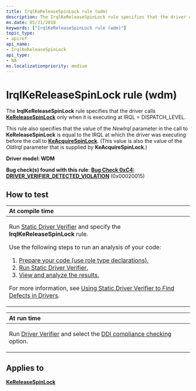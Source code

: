 ```yaml
---
title: IrqlKeReleaseSpinLock rule (wdm)
description: The IrqlKeReleaseSpinLock rule specifies that the driver calls KeReleaseSpinLock only when it is executing at IRQL�  DISPATCH\_LEVEL.
ms.date: 05/21/2018
keywords: ["IrqlKeReleaseSpinLock rule (wdm)"]
topic_type:
- apiref
api_name:
- IrqlKeReleaseSpinLock
api_type:
- NA
ms.localizationpriority: medium
---
```


# IrqlKeReleaseSpinLock rule (wdm)


The **IrqlKeReleaseSpinLock** rule specifies that the driver calls [**KeReleaseSpinLock**](/windows-hardware/drivers/ddi/wdm/nf-wdm-kereleasespinlock) only when it is executing at IRQL = DISPATCH\_LEVEL.

This rule also specifies that the value of the *NewIrql* parameter in the call to **KeReleaseSpinLock** is equal to the IRQL at which the driver was executing before the call to [**KeAcquireSpinLock**](/windows-hardware/drivers/ddi/wdm/nf-wdm-keacquirespinlock). (This value is also the value of the *OldIrql* parameter that is supplied by **KeAcquireSpinLock**.)

**Driver model: WDM**

**Bug check(s) found with this rule**: [**Bug Check 0xC4: DRIVER\_VERIFIER\_DETECTED\_VIOLATION**](../debugger/bug-check-0xc4--driver-verifier-detected-violation.md) (0x00020015)


## How to test

<table>
<colgroup>
<col width="100%" />
</colgroup>
<thead>
<tr class="header">
<th align="left">At compile time</th>
</tr>
</thead>
<tbody>
<tr class="odd">
<td align="left"><p>Run <a href="/windows-hardware/drivers/devtest/static-driver-verifier" data-raw-source="[Static Driver Verifier](./static-driver-verifier.md)">Static Driver Verifier</a> and specify the <strong>IrqlKeReleaseSpinLock</strong> rule.</p>
Use the following steps to run an analysis of your code:
<ol>
<li><a href="/windows-hardware/drivers/devtest/using-static-driver-verifier-to-find-defects-in-drivers#preparing-your-source-code" data-raw-source="[Prepare your code (use role type declarations).](./using-static-driver-verifier-to-find-defects-in-drivers.md#preparing-your-source-code)">Prepare your code (use role type declarations).</a></li>
<li><a href="/windows-hardware/drivers/devtest/using-static-driver-verifier-to-find-defects-in-drivers#running-static-driver-verifier" data-raw-source="[Run Static Driver Verifier.](./using-static-driver-verifier-to-find-defects-in-drivers.md#running-static-driver-verifier)">Run Static Driver Verifier.</a></li>
<li><a href="/windows-hardware/drivers/devtest/using-static-driver-verifier-to-find-defects-in-drivers#viewing-and-analyzing-the-results" data-raw-source="[View and analyze the results.](./using-static-driver-verifier-to-find-defects-in-drivers.md#viewing-and-analyzing-the-results)">View and analyze the results.</a></li>
</ol>
<p>For more information, see <a href="/windows-hardware/drivers/devtest/using-static-driver-verifier-to-find-defects-in-drivers" data-raw-source="[Using Static Driver Verifier to Find Defects in Drivers](./using-static-driver-verifier-to-find-defects-in-drivers.md)">Using Static Driver Verifier to Find Defects in Drivers</a>.</p></td>
</tr>
</tbody>
</table>

<table>
<colgroup>
<col width="100%" />
</colgroup>
<thead>
<tr class="header">
<th align="left">At run time</th>
</tr>
</thead>
<tbody>
<tr class="odd">
<td align="left"><p>Run <a href="/windows-hardware/drivers/devtest/driver-verifier" data-raw-source="[Driver Verifier](./driver-verifier.md)">Driver Verifier</a> and select the <a href="/windows-hardware/drivers/devtest/ddi-compliance-checking" data-raw-source="[DDI compliance checking](./ddi-compliance-checking.md)">DDI compliance checking</a> option.</p></td>
</tr>
</tbody>
</table>

 

## Applies to

[**KeReleaseSpinLock**](/windows-hardware/drivers/ddi/wdm/nf-wdm-kereleasespinlock)
